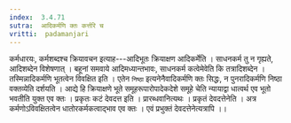 ```yaml
---
index:  3.4.71
sutra:  आदिकर्मणि क्तः कर्त्तरि च
vritti:  padamanjari
---
```


कर्मधारयः, कर्मशब्दश्च क्रियावचन इत्याह---आदिभूतः क्रियाक्षण आदिकर्मेति । साधनकर्म तु न गृह्यते, आदिशब्देन विशेषणात् । बहूनां समवाये आदिमध्यान्तभावः, साधनकर्म कत्वेमेवेति कि तत्रादिशब्देन । तस्मिन्नादिकर्मणि भूतत्वेन विवक्षित इति । एतेन `निष्ठा` इत्यनेनैवादिकर्मणि क्तः सिद्धः, न पुनरादिकर्मणि निष्ठा वक्तव्येति दर्शयति । आद्ये हि क्रियाक्षणे भूते समूहरूपारोपादेकदेशे समूहे चेति न्यायाद्वा धात्वर्थ एव भूतो भवतीति युक्त एव क्तः । प्रकृतः कटं देवदत्त इति । प्रारब्धवानित्यथः । प्रकृतं देवदत्तेनेति । अत्र कर्मणोऽविवक्षितत्वेन धातोरकर्मकत्वाद्भाव एव क्तः । एवं प्रभुक्तं देवदत्तेनेत्यत्रापि ।।
